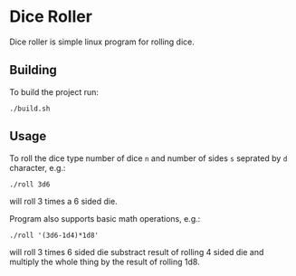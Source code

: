 # Dice Roller
Dice roller is simple linux program for rolling dice.

## Building
To build the project run:
```
./build.sh
```
## Usage
To roll the dice type number of dice `n` and number of sides `s` seprated by `d` character, e.g.:
```
./roll 3d6 
```
will roll 3 times a 6 sided die.

Program also supports basic math operations, e.g.: 
```
./roll '(3d6-1d4)*1d8'
```
will roll 3 times 6 sided die substract result of rolling 4 sided die and multiply the whole thing by the result of rolling 1d8.


